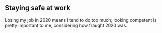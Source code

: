 ## Staying safe at work
Losing my job in 2020 means I tend to do too much; looking competent is pretty important to me, considering how fraught 2020 was.